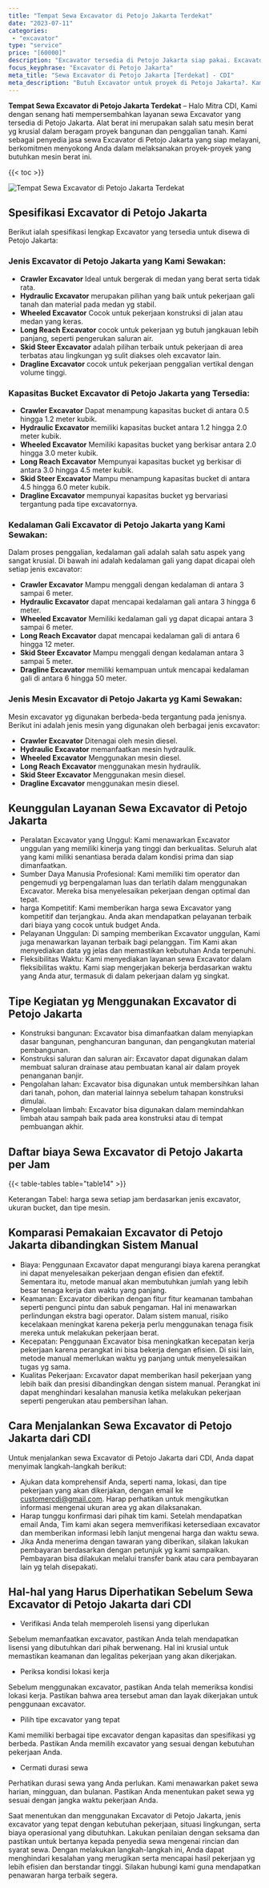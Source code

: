 ```yaml
---
title: "Tempat Sewa Excavator di Petojo Jakarta Terdekat"
date: "2023-07-11"
categories:
 - "excavator"
type: "service"
price: "[60000]"
description: "Excavator tersedia di Petojo Jakarta siap pakai. Excavator menjadi pilihan utama kontraktor untuk mendukung kelancaran pekerjaan. Dapatkan informasi detail."
focus_keyphrase: "Excavator di Petojo Jakarta"
meta_title: "Sewa Excavator di Petojo Jakarta [Terdekat] - CDI"
meta_description: "Butuh Excavator untuk proyek di Petojo Jakarta?. Kami hadirkan Excavator berkualitas untuk mendukung produktivitas. Promo menarik tersedia."
---
```


**Tempat Sewa Excavator di Petojo Jakarta Terdekat** – Halo Mitra CDI, Kami dengan senang hati mempersembahkan layanan sewa Excavator yang tersedia di Petojo Jakarta. Alat berat ini merupakan salah satu mesin berat yg krusial dalam beragam proyek bangunan dan penggalian tanah. Kami sebagai penyedia jasa sewa Excavator di Petojo Jakarta yang siap melayani, berkomitmen menyokong Anda dalam melaksanakan proyek-proyek yang butuhkan mesin berat ini.

{{< toc >}}

![Tempat Sewa Excavator di Petojo Jakarta Terdekat](/images/excavator/excavator-26.jpg)

## Spesifikasi Excavator di Petojo Jakarta

Berikut ialah spesifikasi lengkap Excavator yang tersedia untuk disewa di Petojo Jakarta:

### Jenis Excavator di Petojo Jakarta yang Kami Sewakan:

*   **Crawler Excavator** Ideal untuk bergerak di medan yang berat serta tidak rata.
*   **Hydraulic Excavator** merupakan pilihan yang baik untuk pekerjaan gali tanah dan material pada medan yg stabil.
*   **Wheeled Excavator** Cocok untuk pekerjaan konstruksi di jalan atau medan yang keras.
*   **Long Reach Excavator** cocok untuk pekerjaan yg butuh jangkauan lebih panjang, seperti pengerukan saluran air.
*   **Skid Steer Excavator** adalah pilihan terbaik untuk pekerjaan di area terbatas atau lingkungan yg sulit diakses oleh excavator lain.
*   **Dragline Excavator** cocok untuk pekerjaan penggalian vertikal dengan volume tinggi.

### Kapasitas Bucket Excavator di Petojo Jakarta yang Tersedia:

*   **Crawler Excavator** Dapat menampung kapasitas bucket di antara 0.5 hingga 1.2 meter kubik.
*   **Hydraulic Excavator** memiliki kapasitas bucket antara 1.2 hingga 2.0 meter kubik.
*   **Wheeled Excavator** Memiliki kapasitas bucket yang berkisar antara 2.0 hingga 3.0 meter kubik.
*   **Long Reach Excavator** Mempunyai kapasitas bucket yg berkisar di antara 3.0 hingga 4.5 meter kubik.
*   **Skid Steer Excavator** Mampu menampung kapasitas bucket di antara 4.5 hingga 6.0 meter kubik.
*   **Dragline Excavator** mempunyai kapasitas bucket yg bervariasi tergantung pada tipe excavatornya.

### Kedalaman Gali Excavator di Petojo Jakarta yang Kami Sewakan:

Dalam proses penggalian, kedalaman gali adalah salah satu aspek yang sangat krusial. Di bawah ini adalah kedalaman gali yang dapat dicapai oleh setiap jenis excavator:

*   **Crawler Excavator** Mampu menggali dengan kedalaman di antara 3 sampai 6 meter.
*   **Hydraulic Excavator** dapat mencapai kedalaman gali antara 3 hingga 6 meter.
*   **Wheeled Excavator** Memiliki kedalaman gali yg dapat dicapai antara 3 sampai 6 meter.
*   **Long Reach Excavator** dapat mencapai kedalaman gali di antara 6 hingga 12 meter.
*   **Skid Steer Excavator** Mampu menggali dengan kedalaman antara 3 sampai 5 meter.
*   **Dragline Excavator** memiliki kemampuan untuk mencapai kedalaman gali di antara 6 hingga 50 meter.

### Jenis Mesin Excavator di Petojo Jakarta yg Kami Sewakan:

Mesin excavator yg digunakan berbeda-beda tergantung pada jenisnya. Berikut ini adalah jenis mesin yang digunakan oleh berbagai jenis excavator:

*   **Crawler Excavator** Ditenagai oleh mesin diesel.
*   **Hydraulic Excavator** memanfaatkan mesin hydraulik.
*   **Wheeled Excavator** Menggunakan mesin diesel.
*   **Long Reach Excavator** menggunakan mesin hydraulik.
*   **Skid Steer Excavator** Menggunakan mesin diesel.
*   **Dragline Excavator** menggunakan mesin diesel.

## Keunggulan Layanan Sewa Excavator di Petojo Jakarta

*   Peralatan Excavator yang Unggul: Kami menawarkan Excavator unggulan yang memiliki kinerja yang tinggi dan berkualitas. Seluruh alat yang kami miliki senantiasa berada dalam kondisi prima dan siap dimanfaatkan.
*   Sumber Daya Manusia Profesional: Kami memiliki tim operator dan pengemudi yg berpengalaman luas dan terlatih dalam menggunakan Excavator. Mereka bisa menyelesaikan pekerjaan dengan optimal dan tepat.
*   harga Kompetitif: Kami memberikan harga sewa Excavator yang kompetitif dan terjangkau. Anda akan mendapatkan pelayanan terbaik dari biaya yang cocok untuk budget Anda.
*   Pelayanan Unggulan: Di samping memberikan Excavator unggulan, Kami juga menawarkan layanan terbaik bagi pelanggan. Tim Kami akan menyediakan data yg jelas dan memastikan kebutuhan Anda terpenuhi.
*   Fleksibilitas Waktu: Kami menyediakan layanan sewa Excavator dalam fleksibilitas waktu. Kami siap mengerjakan bekerja berdasarkan waktu yang Anda atur, termasuk di dalam pekerjaan dalam yg singkat.

## Tipe Kegiatan yg Menggunakan Excavator di Petojo Jakarta

*   Konstruksi bangunan: Excavator bisa dimanfaatkan dalam menyiapkan dasar bangunan, penghancuran bangunan, dan pengangkutan material pembangunan.
*   Konstruksi saluran dan saluran air: Excavator dapat digunakan dalam membuat saluran drainase atau pembuatan kanal air dalam proyek penanganan banjir.
*   Pengolahan lahan: Excavator bisa digunakan untuk membersihkan lahan dari tanah, pohon, dan material lainnya sebelum tahapan konstruksi dimulai.
*   Pengelolaan limbah: Excavator bisa digunakan dalam memindahkan limbah atau sampah baik pada area konstruksi atau di tempat pembuangan akhir.

## Daftar biaya Sewa Excavator di Petojo Jakarta per Jam

{{< table-tables table="table14" >}}

Keterangan Tabel: harga sewa setiap jam berdasarkan jenis excavator, ukuran bucket, dan tipe mesin.

## Komparasi Pemakaian Excavator di Petojo Jakarta dibandingkan Sistem Manual

*   Biaya: Penggunaan Excavator dapat mengurangi biaya karena perangkat ini dapat menyelesaikan pekerjaan dengan efisien dan efektif. Sementara itu, metode manual akan membutuhkan jumlah yang lebih besar tenaga kerja dan waktu yang panjang.
*   Keamanan: Excavator diberikan dengan fitur fitur keamanan tambahan seperti pengunci pintu dan sabuk pengaman. Hal ini menawarkan perlindungan ekstra bagi operator. Dalam sistem manual, risiko kecelakaan meningkat karena pekerja perlu menggunakan tenaga fisik mereka untuk melakukan pekerjaan berat.
*   Kecepatan: Penggunaan Excavator bisa meningkatkan kecepatan kerja pekerjaan karena perangkat ini bisa bekerja dengan efisien. Di sisi lain, metode manual memerlukan waktu yg panjang untuk menyelesaikan tugas yg sama.
*   Kualitas Pekerjaan: Excavator dapat memberikan hasil pekerjaan yang lebih baik dan presisi dibandingkan dengan sistem manual. Perangkat ini dapat menghindari kesalahan manusia ketika melakukan pekerjaan seperti pengerukan atau pembersihan lahan.

## Cara Menjalankan Sewa Excavator di Petojo Jakarta dari CDI

Untuk menjalankan sewa Excavator di Petojo Jakarta dari CDI, Anda dapat menyimak langkah-langkah berikut:

*   Ajukan data komprehensif Anda, seperti nama, lokasi, dan tipe pekerjaan yang akan dikerjakan, dengan email ke customercdi@gmail.com. Harap perhatikan untuk mengikutkan informasi mengenai ukuran area yg akan dilaksanakan.
*   Harap tunggu konfirmasi dari pihak tim kami. Setelah mendapatkan email Anda, Tim kami akan segera memverifikasi ketersediaan excavator dan memberikan informasi lebih lanjut mengenai harga dan waktu sewa.
*   Jika Anda menerima dengan tawaran yang diberikan, silakan lakukan pembayaran berdasarkan dengan petunjuk yg kami sampaikan. Pembayaran bisa dilakukan melalui transfer bank atau cara pembayaran lain yg telah disepakati.

## Hal-hal yang Harus Diperhatikan Sebelum Sewa Excavator di Petojo Jakarta dari CDI

*   Verifikasi Anda telah memperoleh lisensi yang diperlukan

Sebelum memanfaatkan excavator, pastikan Anda telah mendapatkan lisensi yang dibutuhkan dari pihak berwenang. Hal ini krusial untuk memastikan keamanan dan legalitas pekerjaan yang akan dikerjakan.
*   Periksa kondisi lokasi kerja

Sebelum menggunakan excavator, pastikan Anda telah memeriksa kondisi lokasi kerja. Pastikan bahwa area tersebut aman dan layak dikerjakan untuk penggunaan excavator.
*   Pilih tipe excavator yang tepat

Kami memiliki berbagai tipe excavator dengan kapasitas dan spesifikasi yg berbeda. Pastikan Anda memilih excavator yang sesuai dengan kebutuhan pekerjaan Anda.
*   Cermati durasi sewa

Perhatikan durasi sewa yang Anda perlukan. Kami menawarkan paket sewa harian, mingguan, dan bulanan. Pastikan Anda menentukan paket sewa yg sesuai dengan jangka waktu pekerjaan Anda.

Saat menentukan dan menggunakan Excavator di Petojo Jakarta, jenis excavator yang tepat dengan kebutuhan pekerjaan, situasi lingkungan, serta biaya operasional yang dibutuhkan. Lakukan penilaian dengan seksama dan pastikan untuk bertanya kepada penyedia sewa mengenai rincian dan syarat sewa. Dengan melakukan langkah-langkah ini, Anda dapat menghindari kesalahan yang merugikan serta mencapai hasil pekerjaan yg lebih efisien dan berstandar tinggi. Silakan hubungi kami guna mendapatkan penawaran harga terbaik segera.